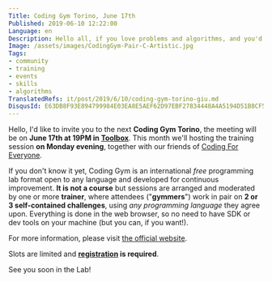 ```yaml
---
Title: Coding Gym Torino, June 17th
Published: 2019-06-10 12:22:00
Language: en
Description: Hello all, if you love problems and algorithms, and you'd like to improve your coding and problem solving skills, I'd like to invite you to the next Coding Gym Torino meeting, on June 17th, at 19PM in Toolbox. This month we're hosting the training session on Monday.
Image: /assets/images/CodingGym-Pair-C-Artistic.jpg
Tags:
- community
- training
- events
- skills
- algorithms
TranslatedRefs: it/post/2019/6/10/coding-gym-torino-giu.md
DisqusId: E63DB8F93E894799984E03EA8E5AEF62D97EBF27834448A4A5194D51B8CF509E
---
```

Hello, I'd like to invite you to the next **Coding Gym Torino**, the meeting will be on **June 17th at 19PM in <a href="http://www.toolboxoffice.it/" target="_blank">Toolbox</a>**. This month we'll hosting the training session **on Monday evening**, together with our friends of <a href="https://www.toolboxoffice.it/eventi/coding-for-everyone-2019-06-10/" target="_blank">Coding For Everyone</a>.

If you don't know it yet, Coding Gym is an international *free* programming lab format open to any language and developed for continuous improvement. **It is not a course** but sessions are arranged and moderated by one or more **trainer**, where attendees ("**gymmers**") work in pair on **2 or 3 self-contained challenges**, using *any programming language* they agree upon. Everything is done in the web browser, so no need to have SDK or dev tools on your machine (but you can, if you want!).

For more information, please visit <a href="https://coding-gym.org/" target="_blank">the official website</a>.

Slots are limited and **<a href="https://coding-gym-to0619.eventbrite.it/" target="_blank">registration</a> is required**.

See you soon in the Lab!